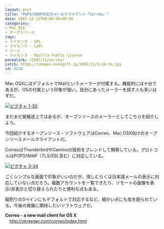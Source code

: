 ```yaml
---
layout: post
title: "POP3/IMAP対応のメールクライアント「Correo」"
date: 2007-12-12T09:00:00+09:00
categories:
- Mac OSX
- オープンソース
tags: 
- ライセンス - GPL
- ライセンス - LGPL
- メール
- ライセンス - Mozilla Public License
permalink: /2007/12/correo/
catch: https://images.moongift.jp/2007/12/3-24-tm.jpg
id: 5230
---
```

Mac OSXにはデフォルトでMailというメーラーが付属する。機能的には十分であるが、OSの付属という印象が強い。自分にあったメーラーを探す人も多いはずだ。   
  
[![ピクチャ 1-30](https://images.moongift.jp/2007/12/1-30-tm.jpg)](https://images.moongift.jp/2007/12/1-30.png)  
  
まだまだ発展途上ではあるが、オープンソースのメーラーとしてこちらを紹介しよう。   
  
今回紹介するオープンソース・ソフトウェアはCorreo、Mac OSX向けのオープンソースメールクライアントだ。   
<!--more-->  
CorreoはThunderbirdやCaminoの技術をブレンドして開発している。プロトコルはPOP3/IMAP（TLS/SSL含む）に対応している。   
  
[![ピクチャ 3-24](https://images.moongift.jp/2007/12/3-24-tm.jpg)](https://images.moongift.jp/2007/12/3-24.png)  
  
ごくシンプルな画面で印象がいいのだが、惜しむらくは日本語メールの表示に対応していない点だろう。複数アカウントを一覧できたり、リモートの画像を表示/非表示と切り替えられたりと便利な点もある。   
  
縦割りの3ペインにもデフォルトで対応するなど、細かい点にも気を配られている。今後の発展に期待したいソフトウェアだ。   
  
**Correo - a new mail client for OS X**   
　[http://nkreeger.com/correo/index.html   
](http://nkreeger.com/correo/index.html)

